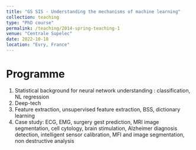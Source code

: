 ```yaml
---
title: "GS SIS - Understanding the mechanisms of machine learning"
collection: teaching
type: "PhD course"
permalink: /teaching/2014-spring-teaching-1
venue: "Centrale Supelec"
date: 2022-10-18
location: "Evry, France"
---
```



Programme
======
1. Statistical background for neural network understanding : classification, NL regression
2. Deep-tech
3. Feature extraction, unsupervised feature extraction, BSS, dictionary learning
4. Case study: ECG, EMG, surgery gest prediction, MRI image segmentation, cell cytology, brain stimulation, Alzheimer diagnosis detection, intelligent sensor calibration, MFI and image segmentation, non destructive analysis


